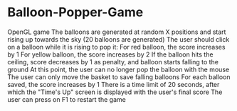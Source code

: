 # Balloon-Popper-Game
OpenGL game
The balloons are generated at random X positions and start rising up towards the sky (20 balloons are generated)
The user should click on a balloon while it is rising to pop it:
For red balloon, the score increases by 1
For yellow balloon, the score increases by 2
If the balloon hits the ceiling, score decreases by 1 as penalty, and balloon starts falling to the ground
At this point, the user can no longer pop the balloon with the mouse
The user can only move the basket to save falling balloons
For each balloon saved, the score increases by 1
There is a time limit of 20 seconds, after which the "Time's Up" screen is displayed with the user's final score
The user can press on F1 to restart the game

